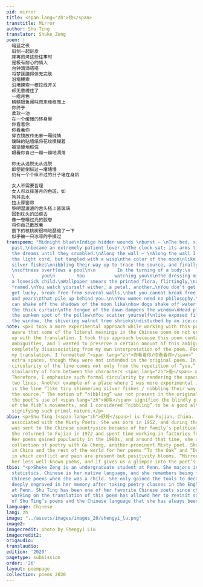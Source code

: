 ```yaml
---
pid: mirror
title: <span lang="zh">镜</span>
transtitle: Mirror
author: Shu Ting
translator: Shuke Zeng
poem: |
  暗蓝之夜
  旧创一起迸发
  床再煎烤这些往事时
  是极有耐心的情人
  台钟滴滴嗒嗒
  将梦蹂躏得体无完肤
  沿墙摸索
  沿墙摸索一根拉线开关
  却无意缠住了
  一绺月色
  鳞鳞银鱼闻味而来缘根而上
  你终于
  柔软一池
  在一个缓慢的转身里
  你看着你
  你看着你
  穿衣镜故作无辜一厢纯情
  暧昧的贴墙纸将花纹模糊着
  被坚硬地框住
  眼看你自己一瓣一瓣地凋落

  你无从逃脱无从逃脱
  即使能倒纵过一堵堵墙
  仍有一个个纵不过的日子堵在身后

  女人不需要哲理
  女人可以摔落月的色斑，如
  狗抖去水
  拉上厚窗帘
  黎明湿漉漉的舌头搭上窗玻璃
  回到枕头的凹痕去
  像一卷曝过光的胶卷
  将你自己散放着
  窗下的核桃树很响地瑟缩了一下
  似乎被一只冰凉的手摸过
transpoem: "Midnight blue\nIndigo hidden wounds \nburst — \nThe bed, simmering the
  past,\nbecame an extremely patient lover.\nThe clock sat; its arms tick-tocked,\nbullying
  the dreams until they crumbled.\nAlong the wall — \nAlong the wall I groped\nfor
  the light cord, but tangled with a wisp\nthe color of the moon\nlike tiny shimmering
  silver fishes\nnibbling their way up to trace the source, and finally— \n\nYou —
  \nsoftness overflows a pool\n\n        In the turning of a body:\n        You watching
  \          you\n        You           watching you\n\nThe dressing mirror feigns
  a lovesick child.\nWallpaper smears the printed flora, flirtingly,\nand solidly
  framed.\nYou watch yourself wither, a petal, another…\nYou don’t get to get out.\n\nYou
  get lucky, break free from several walls,\nbut you cannot break free from the days
  and years\nthat pile up behind you.\n\nYou women need no philosophy.\nYou women
  can shake off the shadows of the moon like\nhow dogs shake off water.\n\nDraw close
  the thick curtain\nThe tongue of the dawn dampens the window\nHead placed back to
  the sunken spot of the pillow\nYou scatter yourself\nlike exposed film.\nOutside
  the window, the shivering walnut tree shrieks\ndisturbed by an ice-cold hand.\n"
note: <p>I took a more experimental approach while working with this poem, and I am
  aware that some of the literal meanings in the Chinese poem do not exactly match
  up with the translation. I took this approach because this poem contains a lot of
  ambiguities, and I wanted to preserve a certain amount of this ambiguity without
  completely disassociating from my own interpretation of the poem. For example, in
  my translation, I formatted “<span lang="zh">你看着你/你看着你</span>” with a series of
  extra spaces, though they were not intended in the original poem. In Chinese, the
  circularity of the line comes not only from the repetition of “you,” but also the
  similarity of form between the characters <span lang="zh">看</span> and <span lang="zh">着</span>.
  Therefore, I emphasize such formal circularity by rendering the spaces in those
  two lines. Another example of a place where I was more experimental in my translation
  is the line “like tiny shimmering silver fishes / nibbling their way up to trace
  the source.” The notion of “nibbling” was not present in the original poem, but
  the poet’s use of <span lang="zh">闻味</span> signified the blindly primal nature
  of the fish’s movements, and I considered “nibbling” to be a good alternative to
  signifying such primal nature.</p>
abio: <p>Shu Ting (<span lang="zh">舒婷</span>) is from Fujian, China. She is usually
  associated with the Misty Poets. She was born in 1952, and during the Cultural Revolution,
  was sent to the Chinese countryside because of her family’s political ideology.
  She returned to Fujian in 1972 and spent time working in factories for her livelihood.
  Her poems gained popularity in the 1980s, and around that time, she did a joint
  collection of poetry with Gu Cheng, another prominent Misty poet. Shu is well known
  in China and the rest of the world for her poems “To the Oak” and “Dear Motherland,”
  in which conflict and pain are present but positivity blooms. “Mirror” is one of
  her less well-known poems, and it gives us a glimpse into the poet’s private life.</p>
tbio: "<p>Shuke Zeng is an undergraduate student at Penn. She majors in English and
  statistics. Chinese is her native language, and she remembers being forced to memorize
  Chinese poems when she was a child. She only gained the tools to decode those poems
  deeply engraved in her memory after taking poetry classes in the English department
  at Penn. Shu Ting has been one of her favorite Chinese poets since childhood, and
  working on the translation of this poem has allowed her to revisit some qualities
  of Shu Ting’s poems and the Chinese language that she has always been drawn to.</p>"
language: Chinese
lang: zh
image: "../assets/images/images_20/shengyi_lu.png"
image2:
imagecredit: photo by Shengyi Liu
imagecredit2:
origaudio:
translaudio:
edition: '2020'
pagetype: submission
order: '26'
layout: poempage
collection: poems_2020
---
```

